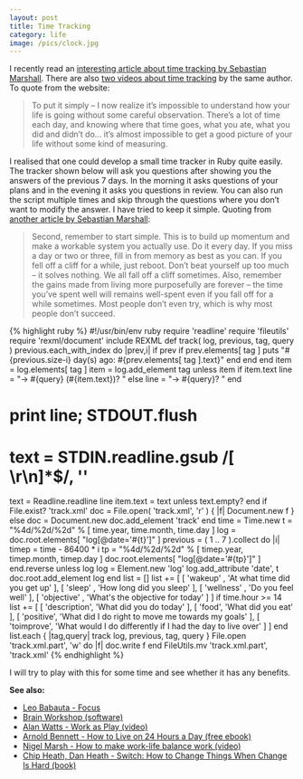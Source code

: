 ```yaml
---
layout: post
title: Time Tracking
category: life
image: /pics/clock.jpg
---
```

I recently read an [interesting article about time tracking by Sebastian Marshall][trackpost]. There are also [two videos about time tracking][trackvideo] by the same author. To quote from the website:

<blockquote>
<p>To put it simply – I now realize it’s impossible to understand how your life is going without some careful observation. There’s a lot of time each day, and knowing where that time goes, what you ate, what you did and didn’t do… it’s almost impossible to get a good picture of your life without some kind of measuring.</p>
</blockquote>

I realised that one could develop a small time tracker in Ruby quite easily. The tracker shown below will ask you questions after showing you the answers of the previous 7 days. In the morning it asks questions of your plans and in the evening it asks you questions in review. You can also run the script multiple times and skip through the questions where you don’t want to modify the answer. I have tried to keep it simple. Quoting from [another article by Sebastian Marshall][trackdev]:

<blockquote>
<p>Second, remember to start simple. This is to build up momentum and make a workable system you actually use. Do it every day. If you miss a day or two or three, fill in from memory as best as you can. If you fell off a cliff for a while, just reboot. Don’t beat yourself up too much – it solves nothing. We all fall off a cliff sometimes. Also, remember the gains made from living more purposefully are forever – the time you’ve spent well will remains well-spent even if you fall off for a while sometimes. Most people don’t even try, which is why most people don’t succeed.</p>
</blockquote>

{% highlight ruby %}
#!/usr/bin/env ruby
require 'readline'
require 'fileutils'
require 'rexml/document'
include REXML
def track( log, previous, tag, query )
  previous.each_with_index do |prev,i|
    if prev
      if prev.elements[ tag ]
        puts "#{previous.size-i} day(s) ago: #{prev.elements[ tag ].text}"
      end
    end
  end
  item = log.elements[ tag ]
  item = log.add_element tag unless item
  if item.text
    line = "-> #{query} (#{item.text})? "
  else
    line = "-> #{query}? "
  end
  # print line; STDOUT.flush
  # text = STDIN.readline.gsub /[ \r\n]*$/, ''
  text = Readline.readline line
  item.text = text unless text.empty?
end
if File.exist? 'track.xml'
  doc = File.open( 'track.xml', 'r' ) { |f| Document.new f }
else
  doc = Document.new
  doc.add_element 'track'
end
time = Time.new
t = "%4d/%2d/%2d" % [ time.year, time.month, time.day ]
log = doc.root.elements[ "log[@date='#{t}']" ]
previous = ( 1 .. 7 ).collect do |i|
  timep = time - 86400 * i
  tp = "%4d/%2d/%2d" % [ timep.year, timep.month, timep.day ]
  doc.root.elements[ "log[@date='#{tp}']" ]
end.reverse
unless log
  log = Element.new 'log'
  log.add_attribute 'date', t
  doc.root.add_element log
end
list = []
list +=
  [ [ 'wakeup'     , 'At what time did you get up' ],
    [ 'sleep'      , 'How long did you sleep' ],
    [ 'wellness'   , 'Do you feel well' ],
    [ 'objective'  , 'What\'s the objective for today' ] ]
if time.hour >= 14
  list +=
    [ [ 'description', 'What did you do today' ],
      [ 'food', 'What did you eat' ],
      [ 'positive', 'What did I do right to move me towards my goals' ],
      [ 'toimprove', 'What would I do differently if I had the day to live over' ] ]
end
list.each { |tag,query| track log, previous, tag, query }
File.open 'track.xml.part', 'w' do |f|
  doc.write f
end
FileUtils.mv 'track.xml.part', 'track.xml'
{% endhighlight %}

I will try to play with this for some time and see whether it has any benefits.

**See also:**

* [Leo Babauta - Focus][focus]
* [Brain Workshop (software)][brainworkshop]
* [Alan Watts - Work as Play (video)][workasplay]
* [Arnold Bennett - How to Live on 24 Hours a Day (free ebook)][livefullday]
* [Nigel Marsh - How to make work-life balance work (video)][worklifebalance]
* <a href="http://www.amazon.co.uk/gp/product/0385528752?ie=UTF8&amp;tag=wedesoft-21&amp;linkCode=as2&amp;camp=1634&amp;creative=19450&amp;creativeASIN=0385528752">Chip Heath, Dan Heath - Switch: How to Change Things When Change Is Hard (book)</a>

[trackpost]: http://www.sebastianmarshall.com/detailed-analysis-of-my-current-timehabitlife-tracking
[trackvideo]: http://www.sebastianmarshall.com/time-tracking-video
[trackdev]: http://www.sebastianmarshall.com/the-evolution-of-my-timehabitlife-tracking
[brainworkshop]: http://brainworkshop.sourceforge.net/
[workasplay]: http://www.veoh.com/browse/videos/category/entertainment/watch/v3297411Z7k6sfZA
[livefullday]: http://www.fullbooks.com/How-to-Live-on-24-Hours-a-Day.html
[worklifebalance]: http://www.ted.com/talks/nigel_marsh_how_to_make_work_life_balance_work.html
[focus]: http://focusmanifesto.com/

